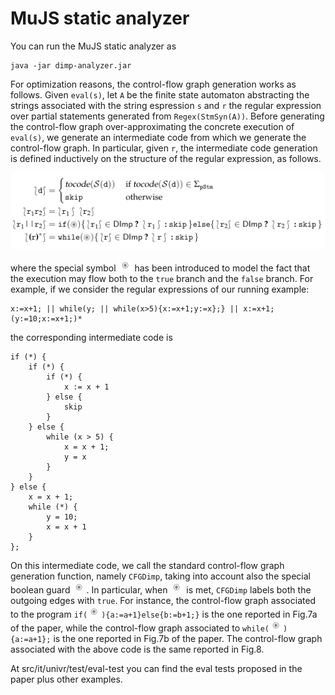 # MuJS static analyzer

You can run the MuJS static analyzer as

```
java -jar dimp-analyzer.jar
```

For optimization reasons, the control-flow graph generation works as follows. Given ```eval(s)```, let ```A``` be the finite state automaton abstracting the strings associated with the string espression ```s``` and ```r``` the regular expression over partial statements generated from ```Regex(StmSyn(A))```. Before generating the control-flow graph over-approximating the concrete execution of ```eval(s)```, we generate an intermediate code from which we generate the control-flow graph. In particular, given ```r```, the intermediate code generation is defined inductively on the structure of the regular expression, as follows.

![Screenshot](code-gen.png)

where the special symbol ![Screenshot](bool.png) has been introduced to model the fact that the execution may flow both to the ```true``` branch and the ```false``` branch. For example, if we consider the regular expressions of our running example:

```
x:=x+1; || while(y; || while(x>5){x:=x+1;y:=x};} || x:=x+1;(y:=10;x:=x+1;)*
```
the corresponding intermediate code is

```
if (*) {
	if (*) {
		if (*) {
			x := x + 1
		} else {
			skip
		}
	} else {
		while (x > 5) {
			x = x + 1;
			y = x
		}
	}
} else {
	x = x + 1;
	while (*) {
		y = 10;
		x = x + 1
	}
};
```

On this intermediate code, we call the standard control-flow graph generation function, namely ```CFGDimp```, taking into account also the special boolean guard ![Screenshot](bool.png). In particular, when ![Screenshot](bool.png) is met, ```CFGDimp``` labels both the outgoing edges with ```true```. For instance, the control-flow graph associated to the program ```if(```![Screenshot](bool.png)```){a:=a+1}else{b:=b+1;}``` is the one reported in Fig.7a of the paper, while the control-flow graph associated to ```while(```![Screenshot](bool.png)```){a:=a+1};``` is the one reported in Fig.7b of the paper.
The control-flow graph associated with the above code is the same reported in Fig.8.

At src/it/univr/test/eval-test you can find the eval tests proposed in the paper plus other examples.
